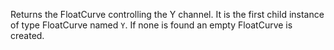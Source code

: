Returns the FloatCurve controlling the Y channel. It is the first child instance of type FloatCurve named `Y`. If none is found an empty FloatCurve is created.